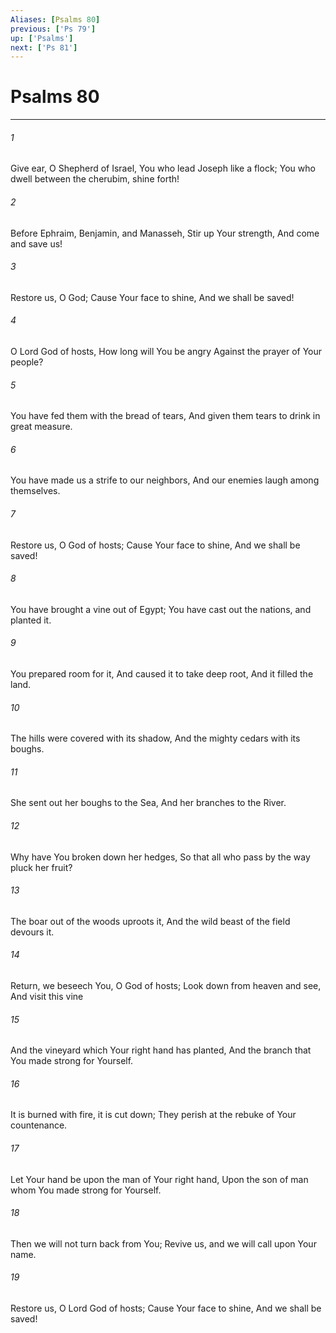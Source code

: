 ```yaml
---
Aliases: [Psalms 80]
previous: ['Ps 79']
up: ['Psalms']
next: ['Ps 81']
---
```

# Psalms 80

***


###### 1 
Give ear, O Shepherd of Israel, You who lead Joseph like a flock; You who dwell between the cherubim, shine forth! 

###### 2 
Before Ephraim, Benjamin, and Manasseh, Stir up Your strength, And come and save us! 

###### 3 
Restore us, O God; Cause Your face to shine, And we shall be saved! 

###### 4 
O Lord God of hosts, How long will You be angry Against the prayer of Your people? 

###### 5 
You have fed them with the bread of tears, And given them tears to drink in great measure. 

###### 6 
You have made us a strife to our neighbors, And our enemies laugh among themselves. 

###### 7 
Restore us, O God of hosts; Cause Your face to shine, And we shall be saved! 

###### 8 
You have brought a vine out of Egypt; You have cast out the nations, and planted it. 

###### 9 
You prepared room for it, And caused it to take deep root, And it filled the land. 

###### 10 
The hills were covered with its shadow, And the mighty cedars with its boughs. 

###### 11 
She sent out her boughs to the Sea, And her branches to the River. 

###### 12 
Why have You broken down her hedges, So that all who pass by the way pluck her fruit? 

###### 13 
The boar out of the woods uproots it, And the wild beast of the field devours it. 

###### 14 
Return, we beseech You, O God of hosts; Look down from heaven and see, And visit this vine 

###### 15 
And the vineyard which Your right hand has planted, And the branch that You made strong for Yourself. 

###### 16 
It is burned with fire, it is cut down; They perish at the rebuke of Your countenance. 

###### 17 
Let Your hand be upon the man of Your right hand, Upon the son of man whom You made strong for Yourself. 

###### 18 
Then we will not turn back from You; Revive us, and we will call upon Your name. 

###### 19 
Restore us, O Lord God of hosts; Cause Your face to shine, And we shall be saved!
